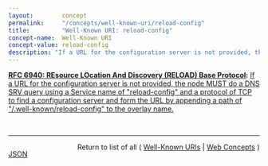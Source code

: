 ```yaml
---
layout:        concept
permalink:     "/concepts/well-known-uri/reload-config"
title:         "Well-Known URI: reload-config"
concept-name:  Well-Known URI
concept-value: reload-config
description: "If a URL for the configuration server is not provided, the node MUST do a DNS SRV query using a Service name of \"reload-config\" and a protocol of TCP to find a configuration server and form the URL by appending a path of \"/.well-known/reload-config\" to the overlay name."
---
```


**[RFC 6940: REsource LOcation And Discovery (RELOAD) Base Protocol](/specs/IETF/RFC/6940 "This specification defines REsource LOcation And Discovery (RELOAD), a peer-to-peer (P2P) signaling protocol for use on the Internet. A P2P signaling protocol provides its clients with an abstract storage and messaging service between a set of cooperating peers that form the overlay network. RELOAD is designed to support a P2P Session Initiation Protocol (P2PSIP) network, but can be utilized by other applications with similar requirements by defining new usages that specify the Kinds of data that need to be stored for a particular application. RELOAD defines a security model based on a certificate enrollment service that provides unique identities. NAT traversal is a fundamental service of the protocol. RELOAD also allows access from &#34;client&#34; nodes that do not need to route traffic or store data for others."):** [If a URL for the configuration server is not provided, the node MUST do a DNS SRV query using a Service name of "reload-config" and a protocol of TCP to find a configuration server and form the URL by appending a path of "/.well-known/reload-config" to the overlay name.](http://tools.ietf.org/html/rfc6940#section-11.2 "Read documentation for Well-Known URI &#34;reload-config&#34;")

<br/>
<hr/>

<p style="float : left"><a href="./reload-config.json" title="JSON representing this particular Web Concept value">JSON</a></p>
<p style="text-align: right">Return to list of all ( <a href="../well-known-uri/">Well-Known URIs</a> | <a href="../">Web Concepts</a> )</p>

